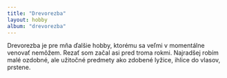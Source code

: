 ```yaml
---
title: "Drevorezba"
layout: hobby
album: "drevorezba"
---
```


Drevorezba je pre mňa ďalšie hobby, ktorému sa veľmi v momentálne venovať nemôžem. Rezať som začal asi pred troma rokmi. Najradšej robím malé ozdobné, ale užitočné predmety ako zdobené lyžice, ihlice do vlasov, prstene.